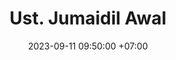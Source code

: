 ---
title: Ust. Jumaidil Awal
date: 2023-09-11 09:50:00 +07:00
position: 4
jabatan: Kepala SMPIT
img: "/uploads/ust-aidil.jpg"
img-alt: Ust. Jumaidil Awal
---